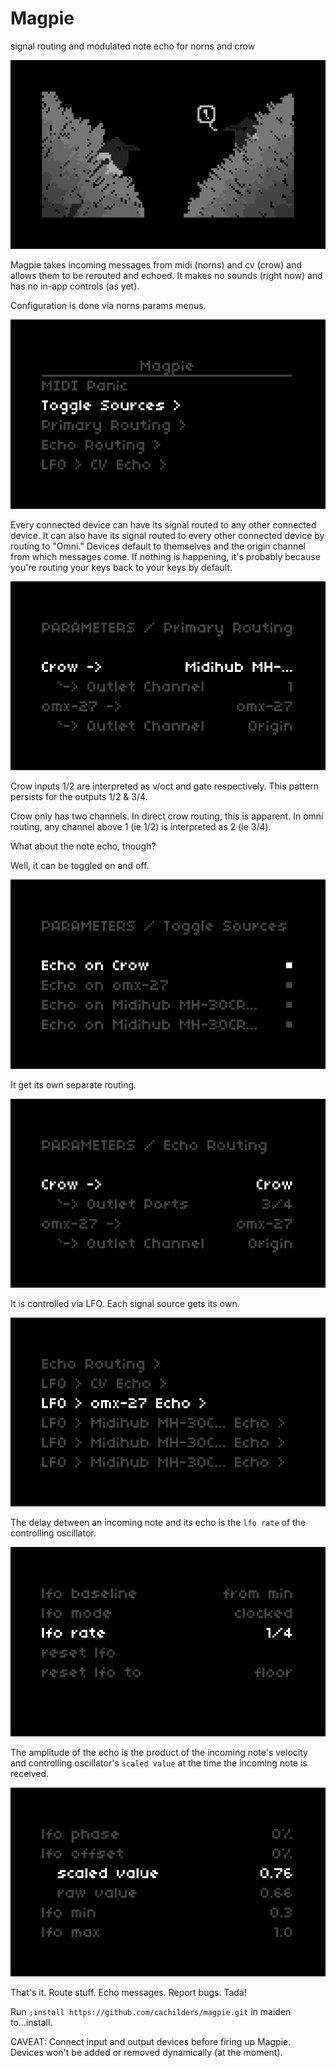 # Magpie
signal routing and modulated note echo for norns and crow

![app screen with chirping bird](./assets/docs/main.png)

Magpie takes incoming messages from midi (norns) and cv (crow) and allows them to be rerouted and echoed. It makes no sounds (right now) and has no in-app controls (as yet).


Configuration is done via norns params menus.

![param menu with toggle sources highlighted](./assets/docs/params-1.png)

Every connected device can have its signal routed to any other connected device. It can also have its signal routed to every other connected device by routing to "Omni." Devices default to themselves and the origin channel from which messages come. If nothing is happening, it's probably because you're routing your keys back to your keys by default.

![primary output routing param](./assets/docs/params-routing.png)

Crow inputs 1/2 are interpreted as v/oct and gate respectively. This pattern persists for the outputs 1/2 & 3/4.

Crow only has two channels. In direct crow routing, this is apparent. In omni routing, any channel above 1 (ie 1/2) is interpreted as 2 (ie 3/4).


What about the note echo, though?

Well, it can be toggled on and off.

![param menu for toggling](./assets/docs/params-toggle.png)

It get its own separate routing.

![param menu echo routing](./assets/docs/params-routing-echo.png)

It is controlled via LFO. Each signal source gets its own.

![param menu with lfo highlighted](./assets/docs/params-2.png)

The delay detween an incoming note and its echo is the `lfo rate` of the controlling oscillator.

![param menu for lfo at rate](./assets/docs/lfo-delay.png)

The amplitude of the echo is the product of the incoming note's velocity and controlling oscillator's `scaled value` at the time the incoming note is received.

![param menu for lfo at range](./assets/docs/lfo-velocity.png)

That's it. Route stuff. Echo messages. Report bugs. Tada!

Run `;install https://github.com/cachilders/magpie.git` in maiden to...install.

CAVEAT: Connect input and output devices before firing up Magpie. Devices won't be added or removed dynamically (at the moment).
